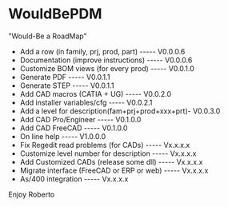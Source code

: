 # WouldBePDM
"Would-Be a RoadMap"

- Add a row (in family, prj, prod, part)       -----  V0.0.0.6
- Documentation (improve instructions)         -----  V0.0.0.6
- Customize BOM views (for every prod)         -----  V0.0.1.0
- Generate PDF                                 -----  V0.0.1.1
- Generate STEP                                -----  V0.0.1.1
- Add CAD macros (CATIA + UG)                  -----  V0.0.2.0
- Add installer variables/cfg                  -----  V0.0.2.1
- Add a level for description(fam+prj+prod+xxx+prt)-  V0.0.3.0
- Add CAD Pro/Engineer                         -----  V0.1.0.0
- Add CAD FreeCAD                              -----  V0.1.0.0
- On line help                                 -----  V1.0.0.0
- Fix Regedit read problems (for CADs)         -----  Vx.x.x.x
- Customize level number for description       -----  Vx.x.x.x
- Add Customized CADs (release some dll)       -----  Vx.x.x.x
- Migrate interface (FreeCAD or ERP or web)    -----  Vx.x.x.x
- As/400 integration                           -----  Vx.x.x.x

Enjoy Roberto